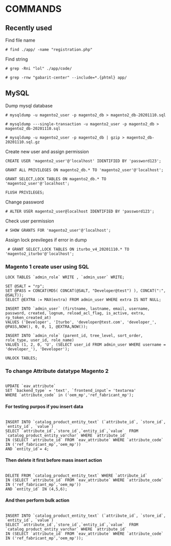 # COMMANDS

## Recently used

Find file name

 ` # find ./app/ -name "registration.php" `
 
Find string 

 ` # grep -Rni "lol" ./app/code/ ` 
 
 ` # grep -rnw "gabarit-center" --include=*.{phtml} app/ ` 


## MySQL

Dump mysql database

` # mysqldump -u magento2_user -p magento2_db > magento2_db-20201110.sql `

` # mysqldump ---single-transaction -u magento2_user -p magento2_db > magento2_db-20201110.sql `

` # mysqldump -u magento2_user -p magento2_db | gzip > magento2_db-20201110.sql.gz `

Create new user and assign permission

```
CREATE USER 'magento2_user'@'localhost' IDENTIFIED BY 'password123';

GRANT ALL PRIVILEGES ON magento2_db.* TO 'magento2_user'@'localhost';

GRANT SELECT,LOCK TABLES ON magento2_db.* TO 'magento2_user'@'localhost';

FLUSH PRIVILEGES;

```

Change password

` # ALTER USER magento2_user@localhost IDENTIFIED BY 'password123'; `

Check user permission

` # SHOW GRANTS FOR 'magento2_user'@'localhost'; `

Assign lock previleges if error in dump

` # GRANT SELECT,LOCK TABLES ON iturbo_v4_20201110.* TO 'magento2_iturbo'@'localhost';`

### Magento 1 create user using SQL

```
LOCK TABLES `admin_role` WRITE , `admin_user` WRITE;
 
SET @SALT = "rp";
SET @PASS = CONCAT(MD5( CONCAT(@SALT, "Developer@test") ), CONCAT(":", @SALT));
SELECT @EXTRA := MAX(extra) FROM admin_user WHERE extra IS NOT NULL;
 
INSERT INTO `admin_user` (firstname, lastname, email, username, password, created, lognum, reload_acl_flag, is_active, extra, rp_token_created_at) 
VALUES ('Developer', 'Iturbo', 'developer@test.com', 'developer_', @PASS,NOW(), 0, 0, 1, @EXTRA,NOW());
 
INSERT INTO `admin_role` (parent_id, tree_level, sort_order, role_type, user_id, role_name) 
VALUES (1, 2, 0, 'U', (SELECT user_id FROM admin_user WHERE username = 'developer_'), 'Developer');
 
UNLOCK TABLES;

```

### To change Attribute datatype Magento 2

```

UPDATE `eav_attribute` 
SET `backend_type` = 'text', `frontend_input`= 'textarea' 
WHERE `attribute_code` in ('oem_mp','ref_fabricant_mp');

```

#### For testing purpos if you insert data 

```

INSERT INTO `catalog_product_entity_text` (`attribute_id`, `store_id`, `entity_id`, `value`)
SELECT `attribute_id`,`store_id`,`entity_id`,`value`  FROM `catalog_product_entity_varchar` WHERE `attribute_id` 
IN (SELECT `attribute_id` FROM `eav_attribute` WHERE `attribute_code` IN ('ref_fabricant_mp','oem_mp'))
AND `entity_id`= 4; 

```

#### Then delete it first before mass insert action

```

DELETE FROM `catalog_product_entity_text` WHERE `attribute_id` 
IN (SELECT `attribute_id` FROM `eav_attribute` WHERE `attribute_code` IN ('ref_fabricant_mp','oem_mp'))
AND `entity_id` IN (4,5,6); 

```

#### And then perform bulk action

```

INSERT INTO `catalog_product_entity_text` (`attribute_id`, `store_id`, `entity_id`, `value`)
SELECT `attribute_id`,`store_id`,`entity_id`,`value`  FROM `catalog_product_entity_varchar` WHERE `attribute_id` 
IN (SELECT `attribute_id` FROM `eav_attribute` WHERE `attribute_code` IN ('ref_fabricant_mp','oem_mp'));

```
